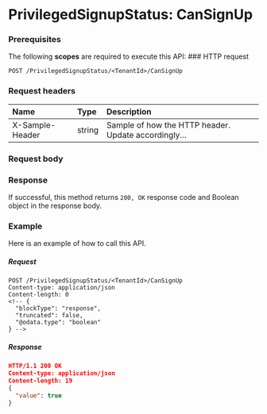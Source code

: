 # PrivilegedSignupStatus: CanSignUp


### Prerequisites
The following **scopes** are required to execute this API: ### HTTP request
<!-- { "blockType": "ignored" } -->
```http
POST /PrivilegedSignupStatus/<TenantId>/CanSignUp

```
### Request headers
| Name       | Type | Description|
|:---------------|:--------|:----------|
| X-Sample-Header  | string  | Sample of how the HTTP header. Update accordingly...|

### Request body

### Response
If successful, this method returns `200, OK` response code and Boolean object in the response body.

### Example
Here is an example of how to call this API.
##### Request
<!-- {
  "blockType": "request",
  "name": "privilegedsignupstatus_cansignup"
}-->
```http
POST /PrivilegedSignupStatus/<TenantId>/CanSignUp
Content-type: application/json
Content-length: 0
<!-- {
  "blockType": "response",
  "truncated": false,
  "@odata.type": "boolean"
} -->
```
##### Response
```json
HTTP/1.1 200 OK
Content-type: application/json
Content-length: 19
{
  "value": true
}
```

<!-- uuid: 65f1649d-e691-4cc1-90e2-ee5ebb70d60f
2015-10-14 23:39:40 UTC -->
<!-- {
  "type": "#page.annotation",
  "description": "PrivilegedSignupStatus: CanSignUp",
  "keywords": "",
  "section": "documentation",
  "tocPath": ""
}-->